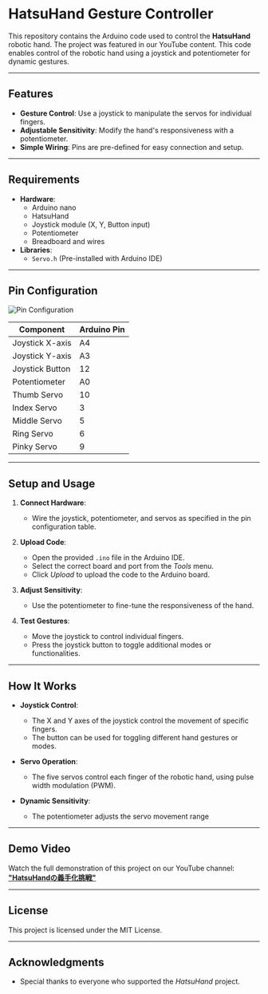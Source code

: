 # HatsuHand Gesture Controller

This repository contains the Arduino code used to control the **HatsuHand** robotic hand. The project was featured in our YouTube content. This code enables control of the robotic hand using a joystick and potentiometer for dynamic gestures.

---

## Features

- **Gesture Control**: Use a joystick to manipulate the servos for individual fingers.
- **Adjustable Sensitivity**: Modify the hand's responsiveness with a potentiometer.
- **Simple Wiring**: Pins are pre-defined for easy connection and setup.

---

## Requirements

- **Hardware**:
  - Arduino nano
  - HatsuHand 
  - Joystick module (X, Y, Button input)
  - Potentiometer
  - Breadboard and wires
- **Libraries**:
  - `Servo.h` (Pre-installed with Arduino IDE)

---

## Pin Configuration

![Pin Configuration](./block.png)

| Component         | Arduino Pin |
|--------------------|-------------|
| Joystick X-axis    | A4          |
| Joystick Y-axis    | A3          |
| Joystick Button    | 12          |
| Potentiometer      | A0          |
| Thumb Servo        | 10          |
| Index Servo        | 3           |
| Middle Servo       | 5           |
| Ring Servo         | 6           |
| Pinky Servo        | 9           |

---

## Setup and Usage

1. **Connect Hardware**:
   - Wire the joystick, potentiometer, and servos as specified in the pin configuration table.

2. **Upload Code**:
   - Open the provided `.ino` file in the Arduino IDE.
   - Select the correct board and port from the *Tools* menu.
   - Click *Upload* to upload the code to the Arduino board.

3. **Adjust Sensitivity**:
   - Use the potentiometer to fine-tune the responsiveness of the hand.

4. **Test Gestures**:
   - Move the joystick to control individual fingers.
   - Press the joystick button to toggle additional modes or functionalities.

---

## How It Works

- **Joystick Control**:
  - The X and Y axes of the joystick control the movement of specific fingers.
  - The button can be used for toggling different hand gestures or modes.

- **Servo Operation**:
  - The five servos control each finger of the robotic hand, using pulse width modulation (PWM).

- **Dynamic Sensitivity**:
  - The potentiometer adjusts the servo movement range

---

## Demo Video

Watch the full demonstration of this project on our YouTube channel:
[**"HatsuHandの義手化挑戦"**](#)


---

## License

This project is licensed under the MIT License.

---

## Acknowledgments

- Special thanks to everyone who supported the *HatsuHand* project.
